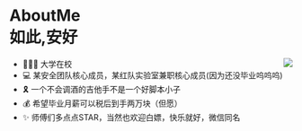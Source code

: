 # AboutMe<br>如此,安好</br>
<img align="right" src="https://github-readme-stats.vercel.app/api?username=ChattrRabbit&show_icons=true&icon_color=FF7699&text_color=FF7699&bg_color=FFFFFF&hide_title=true"/>


- 👨🏻‍💻 大学在校
- 💻 某安全团队核心成员，某红队实验室兼职核心成员(因为还没毕业呜呜呜)
- 🎗️ 一个不会调酒的吉他手不是一个好脚本小子
- 💰 希望毕业月薪可以税后到手两万块（但愿）
- ✨ 师傅们多点点STAR，当然也欢迎白嫖，快乐就好，微信同名

